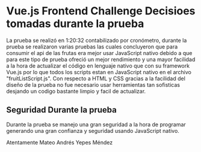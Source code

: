 # Vue.js Frontend Challenge Decisioes tomadas durante la prueba

La prueba se realizó en 1:20:32 contabilizado por cronómetro, durante la prueba se realizaron varias pruebas las cuales concluyeron que para consumir el api de las frutas era mejor usar JavaScript nativo debido a que para este tipo de prueba ofreció un mejor rendimiento y una mayor facilidad a la hora de actualizar el código en lenguaje nativo que con su framework Vue.js por lo que todos los scripts estan en JavaScript nativo en el archivo "fruitListScript.js". Con respecto a HTML y CSS gracias a la facilidad del diseño de la prueba no fue necesario usar herramientas tan sofisticas desjando un codigo bastante limpio y facil de actualizar.

## Seguridad Durante la prueba

Durante la prueba se manejo una gran seguridad a la hora de programar generando una gran confianza y seguridad usando JavaScript nativo.

Atentamente Mateo Andrés Yepes Méndez
